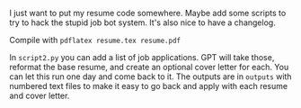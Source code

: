 I just want to put my resume code somewhere. Maybe add some scripts to try to hack the stupid job bot system. It's also nice to have a changelog.

Compile with `pdflatex resume.tex resume.pdf`


In `script2.py` you can add a list of job applications. GPT will take those, reformat the base resume, and create an optional cover letter for each. You can let this run one day and come back to it. The outputs are in `outputs` with numbered text files to make it easy to go back and apply with each resume and cover letter.